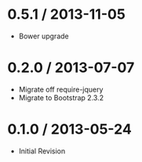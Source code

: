 0.5.1 / 2013-11-05
==================
* Bower upgrade

0.2.0 / 2013-07-07
==================
* Migrate off require-jquery
* Migrate to Bootstrap 2.3.2

0.1.0 / 2013-05-24
==================
* Initial Revision
